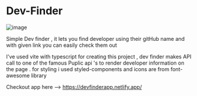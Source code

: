 # Dev-Finder
![image](https://user-images.githubusercontent.com/101527237/219135621-dcc01d38-affa-435f-b10c-f8c030246173.png)

Simple Dev finder , it lets you find developer using their gitHub name and with given link you can easily check them out


I've used vite with typescript for creating this project , dev finder makes API call to one of the famous Puplic api 's to render developer information on the page .
for styling i used styled-components and icons are from font-awesome library

Checkout app here -->   https://devfinderapp.netlify.app/
